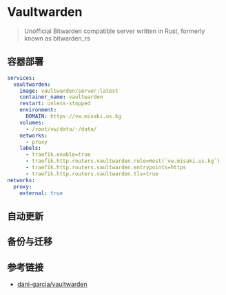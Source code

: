 # Vaultwarden

> Unofficial Bitwarden compatible server written in Rust, formerly known as bitwarden_rs

## 容器部署

```yml
services:
  vaultwarden:
    image: vaultwarden/server:latest
    container_name: vaultwarden
    restart: unless-stopped
    environment:
      DOMAIN: https://vw.misaki.us.kg
    volumes:
      - /root/vw/data/:/data/
    networks:
      - proxy
    labels:
      - traefik.enable=true
      - traefik.http.routers.vaultwarden.rule=Host(`vw.misaki.us.kg`)
      - traefik.http.routers.vaultwarden.entrypoints=https
      - traefik.http.routers.vaultwarden.tls=true
networks:
  proxy:
    external: true
```

## 自动更新

## 备份与迁移

## 参考链接

- [dani-garcia/vaultwarden](https://github.com/dani-garcia/vaultwarden)

